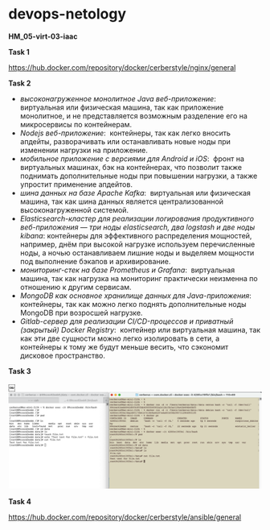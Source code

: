 # devops-netology
**HM_05-virt-03-iaac**

**Task 1**

https://hub.docker.com/repository/docker/cerberstyle/nginx/general

**Task 2**

* *высоконагруженное монолитное Java веб-приложение*:  виртуальная или физическая машина, так как приложение монолитное, и не представляется возможным разделение его на микросервисы по контейнерам.
* *Nodejs веб-приложение*:  контейнеры, так как легко вносить апдейты, разворачивать или останавливать новые ноды при изменении нагрузки на приложение.
* *мобильное приложение c версиями для Android и iOS*:  фронт на виртуальных машинах, бэк на контейнерах, что позволит также поднимать дополнительные ноды при повышении нагрузки, а также упростит применение апдейтов.
* *шина данных на базе Apache Kafka*:  виртуальная или физическая машина, так как шина данных является централизованной высоконагруженной системой. 
* *Elasticsearch-кластер для реализации логирования продуктивного веб-приложения — три ноды elasticsearch, два logstash и две ноды kibana*: контейнеры для эффективного распределения мощностей, например, днём при высокой нагрузке используем перечисленные ноды, а ночью останавливаем лишние ноды и выделяем мощности под выполнение бэкапов и архивирование.
* *мониторинг-стек на базе Prometheus и Grafana*:  виртуальная машина, так как нагрузка на мониторинг практически неизменна по отношению к другим сервисам.
* *MongoDB как основное хранилище данных для Java-приложения*:  контейнеры, так как можно легко поднять дополнительные ноды MongoDB при возросшей нагрузке.
* *Gitlab-сервер для реализации CI/CD-процессов и приватный (закрытый) Docker Registry*:  контейнер или виртуальная машина, так как эти две сущности можно легко изолировать в сети, а контейнеры к тому же будут меньше весить, что сэкономит дисковое пространство.

**Task 3**

￼![alt text](https://github.com/Cerberstyle/devops-netology/blob/main/pics_hm_5-3-3.png)

**Task 4**

https://hub.docker.com/repository/docker/cerberstyle/ansible/general
